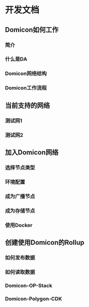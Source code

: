 # 开发文档

## Domicon如何工作

### 简介

### 什么是DA

### Domicon网络结构

### Domicon工作流程

## 当前支持的网络

### 测试网1

### 测试网2

## 加入Domicon网络

### 选择节点类型

### 环境配置

### 成为广播节点

### 成为存储节点

### 使用Docker

## 创建使用Domicon的Rollup

### 如何发布数据

### 如何读取数据

### Domicon-OP-Stack

### Domicon-Polygon-CDK